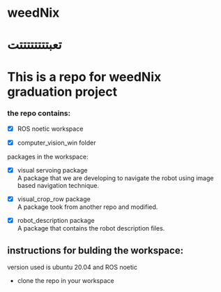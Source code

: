 # weedNix
# تعبتتتتتتتتت

# This is a repo for weedNix graduation project

### the repo contains:

- [x] ROS noetic workspace
- [x] computer_vision_win folder



packages in the workspace:

- [x] visual servoing package \
A package that we are developing to navigate the robot using image based navigation technique.

- [X] visual_crop_row package\
   A package took from another repo and modified. 
- [X] robot_description package\
   A package that contains the robot description files.



## instructions for bulding the workspace:

version used is ubuntu 20.04 and ROS noetic                                        

- clone the repo in your workspace


